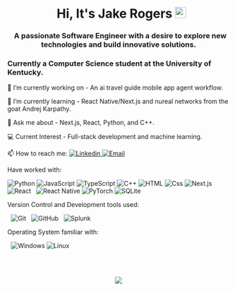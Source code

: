 <h1 align="center">
  Hi, It's Jake Rogers <img src="https://media.giphy.com/media/hvRJCLFzcasrR4ia7z/giphy.gif" width="25px" height="25px">
</h1>
<h3 align="center">
  A passionate Software Engineer with a desire to explore new technologies and build innovative solutions.
</h3>
<h3>Currently a Computer Science student at the University of Kentucky.</h3>

🔭 I’m currently working on - An ai travel guide mobile app agent workflow.

🌱 I’m currently learning - React Native/Next.js and nureal networks from the goat Andrej Karpathy.

💬 Ask me about - Next.js, React, Python, and C++.

:computer: Current Interest - Full-stack development and machine learning.

📫 How to reach me:
<a href="https://www.linkedin.com/in/thivagarm/">
  <img
    alt="Linkedin"
    src="https://img.shields.io/badge/linkedin-0077B5?logo=linkedin&logoColor=white&style=flat"
  />
</a>
<a href="mailto:jarog2005@gmail.com">
<img alt="Email" src="https://img.shields.io/badge/Email-D14836?style=flat-square&logo=gmail&logoColor=white" />
</a>

Have worked with:

<p>
<img alt="Python" src="https://img.shields.io/badge/Python-3776AB?style=for-the-badge&logo=python&logoColor=white&style=flat" />
<img alt="JavaScript" src="https://img.shields.io/badge/JavaScript-F7DF1E?logo=javascript&logoColor=white&style=flat" />
<img alt="TypeScript" src="https://img.shields.io/badge/TypeScript-3178C6?logo=typescript&logoColor=white&style=flat" />
<img alt="C++" src="https://img.shields.io/badge/C%2B%2B-00599C?style=for-the-badge&logo=c%2B%2B&logoColor=white&style=flat" />
<img alt="HTML" src="https://img.shields.io/badge/HTML-E34F26?logo=html5&logoColor=white&style=flat" />
<img alt="Css" src="https://img.shields.io/badge/CSS-1572B6?logo=css3&logoColor=white&style=flat" />
<img alt="Next.js" src="https://img.shields.io/badge/next.js-000000?style=for-the-badge&logo=nextdotjs&logoColor=white&style=flat" />
<img alt="React" src="https://img.shields.io/badge/React-61DAFB?logo=react&logoColor=black&style=flat" />
  <img alt="React Native" src="https://img.shields.io/badge/React%20Native-20232A?style=for-the-badge&logo=react&logoColor=61DAFB&style=flat" />
<img alt="PyTorch" src="https://img.shields.io/badge/PyTorch-EE4C2C?style=for-the-badge&logo=pytorch&logoColor=white&style=flat" />
<img alt="SQLite" src="https://img.shields.io/badge/SQLite-003B57?style=for-the-badge&logo=sqlite&logoColor=white&style=flat" />
</p>

Version Control and Development tools used:

<p>
  <img alt="Git" src="https://img.shields.io/badge/Git-F05032?logo=git&logoColor=white&style=flat" />
  <img alt="GitHub" src="https://img.shields.io/badge/GitHub-181717?logo=github&logoColor=white&style=flat" />
  <img alt="Splunk" src="https://img.shields.io/badge/Splunk-000000?style=for-the-badge&logo=splunk&logoColor=white&style=flat" />
</p>

Operating System familiar with:

<p>
  <img alt="Windows" src="https://img.shields.io/badge/Windows-0078D6?logo=windows&logoColor=white&style=flat" />
  <img alt="Linux" src="https://img.shields.io/badge/Linux-FCC624?style=for-the-badge&logo=linux&logoColor=black&style=flat" />
</p>

<br><br>

<div align="center">
<!--  <div>
   <p>&nbsp;
     <img src="http://github-readme-streak-stats.herokuapp.com?user=rakejogers" alt="GitHub Streak" />
   </p>
  </div> -->
  <div>
    <img src="https://github-readme-stats.vercel.app/api?username=rakejogers&count_private=true&theme=dark&show_icons=true" />
  </div>
<!--   <div>
    <img src="https://github-readme-stats-sigma-five.vercel.app/api/top-langs/?username=rakejogers&layout=compact&theme=radical" />
  </div> -->
 </div>
<br><h2></h2><br>
